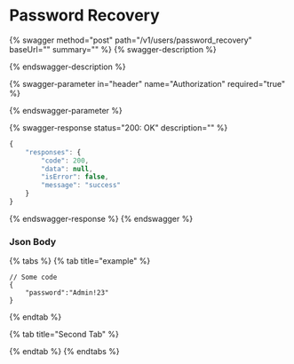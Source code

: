 # Password Recovery

{% swagger method="post" path="/v1/users/password_recovery" baseUrl="" summary="" %}
{% swagger-description %}

{% endswagger-description %}

{% swagger-parameter in="header" name="Authorization" required="true" %}

{% endswagger-parameter %}

{% swagger-response status="200: OK" description="" %}
```javascript
{
    "responses": {
        "code": 200,
        "data": null,
        "isError": false,
        "message": "success"
    }
}
```
{% endswagger-response %}
{% endswagger %}

### Json Body

{% tabs %}
{% tab title="example" %}
```
// Some code
{
    "password":"Admin!23"
}
```
{% endtab %}

{% tab title="Second Tab" %}

{% endtab %}
{% endtabs %}
